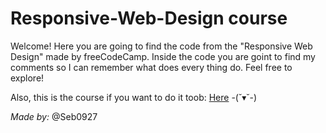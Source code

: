 # Responsive-Web-Design course
Welcome! Here you are going to find the code from the "Responsive Web Design" made by freeCodeCamp. Inside the code you are goint to find my comments so I can remember what does every thing do. Feel free to explore!

Also, this is the course if you want to do it toob: [Here](https://www.freecodecamp.org/learn/2022/responsive-web-design/) -(˘▾˘-)


*Made by:* @Seb0927
